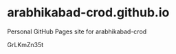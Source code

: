 # arabhikabad-crod.github.io
Personal GitHub Pages site for arabhikabad-crod





























GrLKmZn35t
